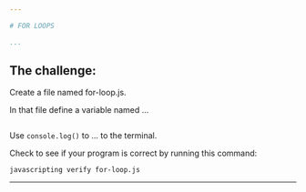 ```yaml
---

# FOR LOOPS

...
```


## The challenge:

Create a file named for-loop.js.

In that file define a variable named ...


```js

```


Use `console.log()` to ... to the terminal.

Check to see if your program is correct by running this command:

`javascripting verify for-loop.js`

---
